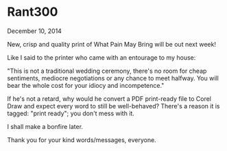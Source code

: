 # Rant300


December 10, 2014

New, crisp and quality print of What Pain May Bring will be out next week!

Like I said to the printer who came with an entourage to my house:

"This is not a traditional wedding ceremony, there's no room for cheap sentiments, mediocre negotiations or any chance to meet halfway. You will bear the whole cost for your idiocy and incompetence."

If he's not a retard, why would he convert a PDF print-ready file to Corel Draw and expect every word to still be well-behaved? There's a reason it is tagged: "print ready"; you don't mess with it.

I shall make a bonfire later.

Thank you for your kind words/messages, everyone.